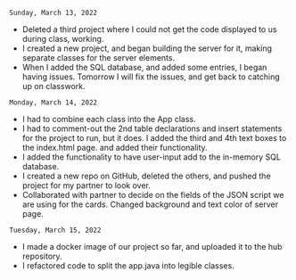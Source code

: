 ```
Sunday, March 13, 2022
```
<ul>
<li>Deleted a third project where I could not get the code
displayed to us during class, working.</li>
<li>I created a new project, and began building the server
for it, making separate classes for the server elements.</li>
<li>When I added the SQL database, and added some entries, I
began having issues. Tomorrow I will fix the issues, and 
get back to catching up on classwork.</li>
</ul>

```
Monday, March 14, 2022
```
<ul>
<li>I had to combine each class into the App class.</li>
<li>I had to comment-out the 2nd table declarations and 
insert statements for the project to run, but it does.
I added the third and 4th text boxes to the index.html page.
and added their functionality.</li>
<li>I added the functionality to have user-input add to the
in-memory SQL database.</li>
<li>I created a new repo on GitHub, deleted the others,
and pushed the project for my partner to look over.</li>
<li>Collaborated with partner to decide on the fields
of the JSON script we are using for the cards.
Changed background and text color of server page.</li>
</ul>

```
Tuesday, March 15, 2022
```
<ul>
<li>I made a docker image of our project so far, and 
uploaded it to the hub repository.</li>
<li>I refactored code to split the app.java into legible
classes.</li>
</ul>